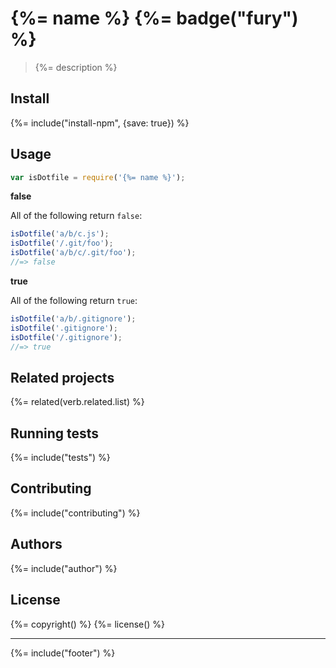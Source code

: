 # {%= name %} {%= badge("fury") %}

> {%= description %}

## Install
{%= include("install-npm", {save: true}) %}

## Usage

```js
var isDotfile = require('{%= name %}');
```

**false**

All of the following return `false`:

```js
isDotfile('a/b/c.js');
isDotfile('/.git/foo');
isDotfile('a/b/c/.git/foo');
//=> false
```

**true**

All of the following return `true`:

```js
isDotfile('a/b/.gitignore');
isDotfile('.gitignore');
isDotfile('/.gitignore');
//=> true
```

## Related projects
{%= related(verb.related.list) %}

## Running tests
{%= include("tests") %}

## Contributing
{%= include("contributing") %}

## Authors
{%= include("author") %}

## License
{%= copyright() %}
{%= license() %}

***

{%= include("footer") %}
